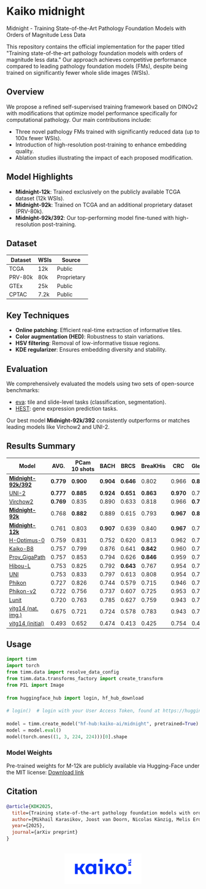 # Kaiko midnight
Midnight - Training State-of-the-Art Pathology Foundation Models with Orders of Magnitude Less Data

This repository contains the official implementation for the paper titled "Training state-of-the-art pathology foundation models with orders of magnitude less data." Our approach achieves competitive performance compared to leading pathology foundation models (FMs), despite being trained on significantly fewer whole slide images (WSIs).

## Overview

We propose a refined self-supervised training framework based on DINOv2 with modifications that optimize model performance specifically for computational pathology. Our main contributions include:

- Three novel pathology FMs trained with significantly reduced data (up to 100x fewer WSIs).
- Introduction of high-resolution post-training to enhance embedding quality.
- Ablation studies illustrating the impact of each proposed modification.

## Model Highlights

- **Midnight-12k**: Trained exclusively on the publicly available TCGA dataset (12k WSIs).
- **Midnight-92k**: Trained on TCGA and an additional proprietary dataset (PRV-80k).
- **Midnight-92k/392**: Our top-performing model fine-tuned with high-resolution post-training.

## Dataset

| Dataset | WSIs | Source        |
|---------|------|---------------|
| TCGA    | 12k  | Public        |
| PRV-80k | 80k  | Proprietary   |
| GTEx    | 25k  | Public        |
| CPTAC   | 7.2k | Public        |

## Key Techniques

- **Online patching**: Efficient real-time extraction of informative tiles.
- **Color augmentation (HED)**: Robustness to stain variations.
- **HSV filtering**: Removal of low-informative tissue regions.
- **KDE regularizer**: Ensures embedding diversity and stability.

## Evaluation

We comprehensively evaluated the models using two sets of open-source benchmarks:

- [eva](https://github.com/kaiko-ai/eva): tile and slide-level tasks (classification, segmentation).
- [HEST](https://github.com/mahmoodlab/HEST): gene expression prediction tasks.

Our best model **Midnight-92k/392** consistently outperforms or matches leading models like Virchow2 and UNI-2.

## Results Summary

| Model                                                          | AVG. | PCam 10&#160;shots | BACH | BRCS | BreaKHis | CRC  | Gleason | MHIST | PCam | Camelyon16 (small) | Panda (small) | CoNSeP | MoNuSAC | HEST |
|----------------------------------------------------------------|---------|-------------|------|------|----------|------|---------|-------|------|--------------------|---------------|--------|---------|------------|
| **[Midnight-92k/392](https://github.com/kaiko-ai/Midnight)**       | **0.779** | **0.900** | **0.904** | **0.646** | 0.802     | 0.966     | **0.807** | 0.828     | **0.951** | 0.883     | 0.651     | **0.662** | **0.708** | 0.415     |
| [UNI-2](https://huggingface.co/MahmoodLab/UNI2-h)                  | **0.777** | **0.885** | **0.924** | **0.651** | **0.863** | **0.970** | 0.777     | 0.829     | **0.951** | 0.884     | **0.666** | 0.626     | 0.644     | **0.431** |
| [Virchow2](https://huggingface.co/paige-ai/Virchow2)               | **0.769** | 0.835     | 0.890     | 0.633     | 0.818     | 0.966     | **0.791** | **0.865** | 0.938     | **0.890** | 0.655     | 0.640     | 0.674     | 0.403     |
| **[Midnight-92k](https://github.com/kaiko-ai/Midnight)**           | 0.768     | **0.882** | 0.889     | 0.615     | 0.793     | **0.967** | **0.823** | 0.831     | 0.948     | 0.882     | 0.643     | 0.629     | 0.656     | **0.425** |
| **[Midnight-12k](https://github.com/kaiko-ai/Midnight)**           | 0.761     | 0.803     | **0.907** | 0.639     | 0.840     | **0.967** | 0.790     | 0.815     | 0.931     | 0.855     | 0.648     | 0.625     | 0.664     | 0.412     |
| [H-Optimus-0](https://huggingface.co/bioptimus/H-optimus-0)        | 0.759     | 0.831     | 0.752     | 0.620     | 0.813     | 0.962     | 0.769     | **0.850** | 0.943     | **0.896** | **0.672** | **0.644** | **0.687** | **0.425** |
| [Kaiko-B8](https://github.com/kaiko-ai/towards_large_pathology_fms)| 0.757     | 0.799     | 0.876     | 0.641     | **0.842** | 0.960     | 0.761     | 0.830     | 0.920     | 0.847     | 0.650     | **0.644** | 0.686     | 0.391     |
| [Prov_GigaPath](https://github.com/prov-gigapath/prov-gigapath)    | 0.757     | 0.853     | 0.794     | 0.626     | **0.846** | 0.959     | 0.727     | 0.831     | 0.944     | 0.887     | 0.657     | 0.628     | **0.688** | 0.405     |
| [Hibou-L](https://huggingface.co/histai/hibou-L)                   | 0.753     | 0.825     | 0.792     | **0.643** | 0.767     | 0.954     | 0.766     | **0.850** | **0.949** | 0.866     | **0.667** | **0.646** | 0.668     | 0.397     |
| [UNI](https://huggingface.co/MahmoodLab/UNI)                       | 0.753     | 0.833     | 0.797     | 0.613     | 0.808     | 0.954     | 0.759     | 0.841     | 0.937     | **0.899** | 0.662     | 0.627     | 0.662     | 0.391     |
| [Phikon](https://huggingface.co/owkin/phikon)                      | 0.727     | 0.826     | 0.744     | 0.579     | 0.715     | 0.946     | 0.743     | 0.824     | 0.919     | 0.861     | 0.648     | 0.624     | 0.644     | 0.377     |
| [Phikon-v2](https://huggingface.co/owkin/phikon-v2)                | 0.722     | 0.756     | 0.737     | 0.607     | 0.725     | 0.953     | 0.753     | 0.796     | 0.900     | 0.867     | 0.634     | 0.626     | 0.645     | 0.391     |
| [Lunit](https://github.com/lunit-io/benchmark-ssl-pathology)       | 0.720     | 0.763     | 0.785     | 0.627     | 0.759     | 0.943     | 0.758     | 0.785     | 0.905     | 0.836     | 0.604     | 0.600     | 0.630     | 0.362     |
| [vitg14 (nat. img.)](https://github.com/facebookresearch/dinov2)   | 0.675     | 0.721     | 0.724     | 0.578     | 0.783     | 0.943     | 0.740     | 0.855     | 0.881     | 0.505     | 0.509     | 0.565     | 0.614     | 0.351     |
| [vitg14 (initial)](https://github.com/facebookresearch/dinov2)     | 0.493     | 0.652     | 0.474     | 0.413     | 0.425     | 0.754     | 0.459     | 0.578     | 0.763     | 0.532     | 0.304     | 0.462     | 0.432     | 0.166     |


## Usage
```py
import timm
import torch
from timm.data import resolve_data_config
from timm.data.transforms_factory import create_transform
from PIL import Image

from huggingface_hub import login, hf_hub_download

# login()  # login with your User Access Token, found at https://huggingface.co/settings/tokens

model = timm.create_model("hf-hub:kaiko-ai/midnight", pretrained=True)
model = model.eval()
model(torch.ones((1, 3, 224, 224)))[0].shape
```


### Model Weights

Pre-trained weights for M-12k are publicly available via Hugging-Face under the MIT license: [Download link](https://huggingface.co/kaiko-ai/midnight/tree/main)


 ## Citation
 ```bibtex
 @article{KDK2025,
   title={Training state-of-the-art pathology foundation models with orders of magnitude less data},
   author={Mikhail Karasikov, Joost van Doorn, Nicolas Känzig, Melis Erdal Cesur, Hugo Horlings, Robert Berke, Fei Tang, Sebastian Otálora},
   year={2025},
   journal={arXiv preprint}
}
```

<br />

<div align="center">
  <img src="https://github.com/kaiko-ai/midnight/blob/main/docs/images/kaiko-logo.png?raw=true" width="200">
</div>
